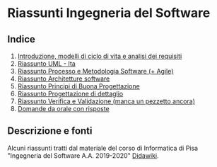 # Riassunti Ingegneria del Software

## Indice
1) <a href="Riassunto_Slide_1-3.pdf">Introduzione, modelli di ciclo di vita e analisi dei requisiti</a>
2) <a href="Riassunto_Uml_Ita.pdf">Riassunto UML - Ita</a>
3) <a href="Riassunto_Libro_Parte_1.pdf">Riassunto Processo e Metodologia Software (+ Agile)</a>
4) <a href="Architetture_software_e_progettazione_di_dettaglio___riassunto.pdf">Riassunto Architetture software</a>
5) <a href="#">Riassunto Principi di Buona Progettazione</a>
6) <a href="#">Riassunto Progettazione di dettaglio</a>
7) <a href="Riassunto Testing e Validazione.pdf">Riassunto Verifica e Validazione (manca un pezzetto ancora)</a>
8) <a href="#">Domande da orale con risposte</a>

## Descrizione e fonti
Alcuni riassunti tratti dal materiale del corso di Informatica di Pisa "Ingegneria del Software A.A. 2019-2020" 
<a href="http://didawiki.di.unipi.it/doku.php/informatica/is-a/start">Didawiki</a>.
